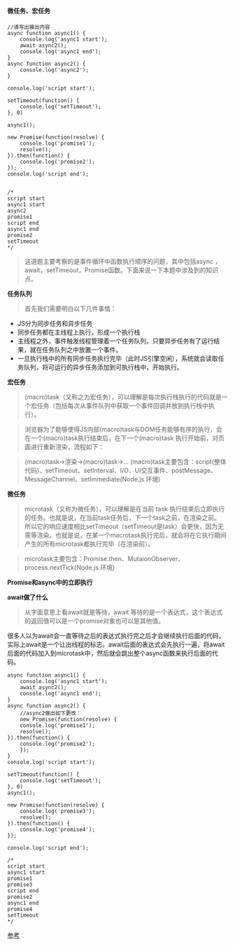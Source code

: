 #### 微任务、宏任务

```
//请写出输出内容
async function async1() {
    console.log('async1 start');
    await async2();
    console.log('async1 end');
}
async function async2() {
	console.log('async2');
}

console.log('script start');

setTimeout(function() {
    console.log('setTimeout');
}, 0)

async1();

new Promise(function(resolve) {
    console.log('promise1');
    resolve();
}).then(function() {
    console.log('promise2');
});
console.log('script end');


/*
script start
async1 start
async2
promise1
script end
async1 end
promise2
setTimeout
*/
```

> 这道题主要考察的是事件循环中函数执行顺序的问题，其中包括async ，await，setTimeout，Promise函数。下面来说一下本题中涉及到的知识点。

**任务队列**
>首先我们需要明白以下几件事情：

+ JS分为同步任务和异步任务
+ 同步任务都在主线程上执行，形成一个执行栈
+ 主线程之外，事件触发线程管理着一个任务队列，只要异步任务有了运行结果，就在任务队列之中放置一个事件。
+ 一旦执行栈中的所有同步任务执行完毕（此时JS引擎空闲），系统就会读取任务队列，将可运行的异步任务添加到可执行栈中，开始执行。

**宏任务**
> (macro)task（又称之为宏任务），可以理解是每次执行栈执行的代码就是一个宏任务（包括每次从事件队列中获取一个事件回调并放到执行栈中执行）。

> 浏览器为了能够使得JS内部(macro)task与DOM任务能够有序的执行，会在一个(macro)task执行结束后，在下一个(macro)task 执行开始前，对页面进行重新渲染，流程如下：

> (macro)task->渲染->(macro)task->...
> (macro)task主要包含：script(整体代码)、setTimeout、setInterval、I/O、UI交互事件、postMessage、MessageChannel、setImmediate(Node.js 环境)

**微任务**
>microtask（又称为微任务），可以理解是在当前 task 执行结束后立即执行的任务。也就是说，在当前task任务后，下一个task之前，在渲染之前。
所以它的响应速度相比setTimeout（setTimeout是task）会更快，因为无需等渲染。也就是说，在某一个macrotask执行完后，就会将在它执行期间产生的所有microtask都执行完毕（在渲染前）。

>microtask主要包含：Promise.then、MutaionObserver、process.nextTick(Node.js 环境)

**Promise和async中的立即执行**

**await做了什么**
>从字面意思上看await就是等待，await 等待的是一个表达式，这个表达式的返回值可以是一个promise对象也可以是其他值。

很多人以为await会一直等待之后的表达式执行完之后才会继续执行后面的代码，实际上await是一个让出线程的标志。await后面的表达式会先执行一遍，将await后面的代码加入到microtask中，然后就会跳出整个async函数来执行后面的代码。


```
async function async1() {
    console.log('async1 start');
    await async2();
    console.log('async1 end');
}
async function async2() {
    //async2做出如下更改：
    new Promise(function(resolve) {
    console.log('promise1');
    resolve();
}).then(function() {
    console.log('promise2');
    });
}
console.log('script start');

setTimeout(function() {
    console.log('setTimeout');
}, 0)
async1();

new Promise(function(resolve) {
    console.log('promise3');
    resolve();
}).then(function() {
    console.log('promise4');
});

console.log('script end');

/*
script start
async1 start
promise1
promise3
script end
promise2
async1 end
promise4
setTimeout
*/
```
[参考](https://github.com/Advanced-Frontend/Daily-Interview-Question/issues/7)
